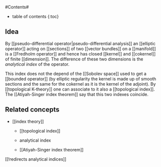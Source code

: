 
#Contents#
* table of contents
{:toc}


## Idea


By [[pseudo-differential operator|pseudo-differential analysis]] an [[elliptic operator]] acting on [[sections]] of two [[vector bundles]] on a [[manifold]] is a [[Fredholm operator]] and hence has closed [[kernel]] and [[cokernel]] of finite [[dimension]]. The difference of these two dimensions is the _analytical index_ of the operator. 

This index does not the depend of the [[Sobolev space]] used to get a [[bounded operator]] (by elliptic regularity the kernel is made up of smooth sections and the same for the cokernel as it is the kernel of the adjoint). By [[topological K-theory]]  one can associate to it also a [[topological index]]. The [[Atiyah-Singer index theorem]] say that this two indexes coincide.

## Related concepts

* [[index theory]]

  * [[topological index]]

  * analytical index

  * [[Atiyah-Singer index theorem]]

[[!redirects analytical indices]]
